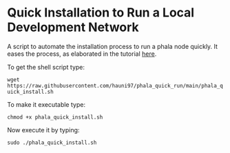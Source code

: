 # Quick Installation to Run a Local Development Network
A script to automate the installation process to run a phala node quickly. It eases the process, as elaborated in the tutorial [here](https://wiki.phala.network/en-us/docs/developer/run-a-local-development-network/).

To get the shell script type:

```wget https://raw.githubusercontent.com/hauni97/phala_quick_run/main/phala_quick_install.sh```

To make it executable type:

```chmod +x phala_quick_install.sh```

Now execute it by typing:

```sudo ./phala_quick_install.sh```
